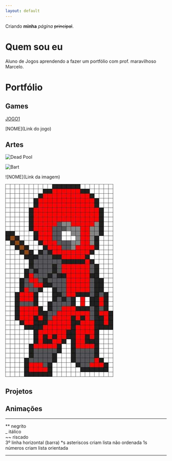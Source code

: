 ```yaml
---
layout: default
---
```


Criando **minha** _página_ ~~principal~~.

# Quem sou eu
Aluno de Jogos aprendendo a fazer um portfólio com prof. maravilhoso Marcelo.

# Portfólio

## Games

[JOGO1]()

[NOME](Link do jogo)

## Artes

![Dead Pool](https://lh3.googleusercontent.com/agiMAi9ddTrSU8xpu0bcIvvIS-JboKSoJPFXo3Vyzc96sX9bfax3DNwzVxcJxaS-KQ=h900)

![Bart](https://i.pinimg.com/originals/c8/bf/32/c8bf324fa57715013adb09e2999657d4.jpg)

![NOME](Link da imagem)

![](unnamed.jpg)

## Projetos

## Animações

* * *

** negrito  
_  itálico  
~~ riscado  
3º linha horizontal (barra)
*s asteriscos criam lista não ordenada
1s números criam lista orientada

* * *

